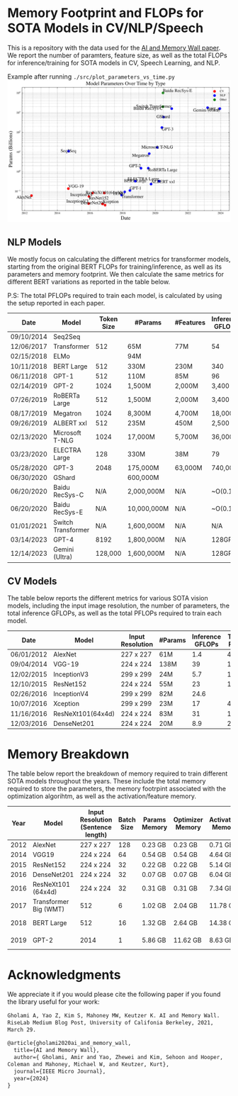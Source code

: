 # Memory Footprint and FLOPs for SOTA Models in CV/NLP/Speech

This is a repository with the data used for the [AI and Memory Wall paper](https://arxiv.org/pdf/2403.14123.pdf). We report the number of paramters, feature size, as well as the total FLOPs for inference/training for SOTA models in CV, Speech Learning, and NLP. 

Example after running `./src/plot_parameters_vs_time.py`
![Alt text](./src/fig_size_vs_date.png)



## NLP Models
We mostly focus on calculating the different metrics for transformer models, starting from the original BERT FLOPs for training/inference, as well as its parameters and memory footprint. We then calculate the same metrics for different BERT variations as reported in the table below.

P.S: The total PFLOPs required to train each model, is calculated by using the setup reported in each paper.


|    Date    |      Model      | Token Size |   #Params   | #Features | Inference GFLOPs | Training PFLOPs |
|------------|-----------------|------------|-------------|-----------|------------------|-----------------|
| 09/10/2014 | Seq2Seq         |            |             |           |                  | 11,000          |
| 12/06/2017 | Transformer     | 512        | 65M         | 77M       | 54               | 23,000          |
| 02/15/2018 | ELMo            |            | 94M         |           |                  | 3,300           |
| 10/11/2018 | BERT Large      | 512        | 330M        | 230M      | 340              | 250,000         |
| 06/11/2018 | GPT-1           | 512        | 110M        | 85M       | 96               | 57,000          |
| 02/14/2019 | GPT-2           | 1024       | 1,500M      | 2,000M    | 3,400            |                 |
| 07/26/2019 | RoBERTa Large   | 512        | 1,500M      | 2,000M    | 3,400            | 4,300,000       |
| 08/17/2019 | Megatron        | 1024       | 8,300M      | 4,700M    | 18,000           | 8,100,000       |
| 09/26/2019 | ALBERT xxl      | 512        | 235M        | 450M      | 2,500            | 31,000,000      |
| 02/13/2020 | Microsoft T-NLG | 1024       | 17,000M     | 5,700M    | 36,000           | 28,000,000      |
| 03/23/2020 | ELECTRA Large   | 128        | 330M        | 38M       | 79               | 3,100,000       |
| 05/28/2020 | GPT-3           | 2048       | 175,000M    | 63,000M   | 740,000          | 310,000,000     |
| 06/30/2020 | GShard          |            | 600,000M    |           |                  |                 |
| 06/20/2020 | Baidu RecSys-C  | N/A        | 2,000,000M  | N/A       | ~O(0.1)          | N/A             |
| 06/20/2020 | Baidu RecSys-E  | N/A        | 10,000,000M | N/A       | ~O(0.1)          | N/A             |
| 01/01/2021 | Switch Transformer | N/A     | 1,600,000M  | N/A       | N/A              | N/A             |
| 03/14/2023 | GPT-4           | 8192       | 1,800,000M  | N/A       | 128GPUs          | 21,500,000,000  |
| 12/14/2023 | Gemini (Ultra)  | 128,000    | 1,600,000M  | N/A       | 128GPUs          | GPT-4x100 (2024)|




## CV Models
The table below reports the different metrics for various SOTA vision models, including the input image resolution, the number of parameters, the total inference GFLOPs, as well as the total PFLOPs required to train each model.

|    Date    |       Model       | Input Resolution | #Params | Inference GFLOPs | Training PFLOPs |
|------------|-------------------|------------------|---------|------------------|-----------------|
| 06/01/2012 | AlexNet           | 227 x 227        | 61M     |              1.4 | 460             |
| 09/04/2014 | VGG-19            | 224 x 224        | 138M    |               39 | 11,000          |
| 12/02/2015 | InceptionV3       | 299 x 299        | 24M     |              5.7 | 100,000         |
| 12/10/2015 | ResNet152         | 224 x 224        | 55M     |               23 | 11,000          |
| 02/26/2016 | InceptionV4       | 299 x 299        | 82M     |             24.6 |                 |
| 10/07/2016 | Xception          | 299 x 299        | 23M     |               17 | 450,000         |
| 11/16/2016 | ResNeXt101(64x4d) | 224 x 224        | 83M     |               31 | 12,000          |
| 12/03/2016 | DenseNet201       | 224 x 224        | 20M     |              8.9 | 2,800           |


# Memory Breakdown
The table below report the breakdown of memory required to train different SOTA models throughout the years. These include the total memory required to store the parameters, the memory footrpint associated with the optimization algorihtm, as well as the activation/feature memory.

| Year |         Model         | Input Resolution (Sentence length) | Batch Size | Params Memory | Optimizer Memory | Activation Memory | Total Memory |
|------|-----------------------|------------------------------------|------------|---------------|------------------|-------------------|--------------|
| 2012 | AlexNet               | 227 x 227                          |        128 | 0.23 GB       | 0.23 GB          | 0.71 GB           | 1.71 GB      |
| 2014 | VGG19                 | 224 x 224                          |         64 | 0.54 GB       | 0.54 GB          | 4.64 GB           | 5.72 GB      |
| 2015 | ResNet152             | 224 x 224                          |         32 | 0.22 GB       | 0.22 GB          | 5.14 GB           | 5.58 GB      |
| 2016 | DenseNet201           | 224 x 224                          |         32 | 0.07 GB       | 0.07 GB          | 6.04 GB           | 6.18 GB      |
| 2016 | ResNeXt101 (64x4d)    | 224 x 224                          |         32 | 0.31 GB       | 0.31 GB          | 7.34 GB           | 7.96 GB      |
| 2017 | Transformer Big (WMT) | 512                                |          6 | 1.02 GB       | 2.04 GB          | 11.78 GB          | 14.84 GB     |
| 2018 | BERT Large            | 512                                |         16 | 1.32 GB       | 2.64 GB          | 14.38 GB          | 18.34 GB     |
| 2019 | GPT-2                 | 2014                               |          1 | 5.86 GB       | 11.62 GB         | 8.63 GB           | 26.21 GB     |


# Acknowledgments
We appreciate it if you would please cite the following paper if you found the library useful for your work:

```text
Gholami A, Yao Z, Kim S, Mahoney MW, Keutzer K. AI and Memory Wall. RiseLab Medium Blog Post, University of Califonia Berkeley, 2021, March 29.
```

```text
@article{gholami2020ai_and_memory_wall,
  title={AI and Memory Wall},
  author={ Gholami, Amir and Yao, Zhewei and Kim, Sehoon and Hooper, Coleman and Mahoney, Michael W, and Keutzer, Kurt},
  journal={IEEE Micro Journal},
  year={2024}
}
```
